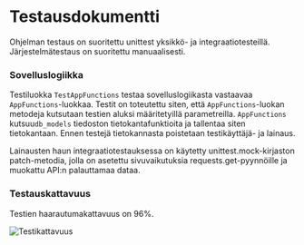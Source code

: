 # Testausdokumentti

Ohjelman testaus on suoritettu unittest yksikkö- ja integraatiotesteillä. Järjestelmätestaus on suoritettu manuaalisesti. 

### Sovelluslogiikka

Testiluokka `TestAppFunctions` testaa sovelluslogiikasta vastaavaa `AppFunctions`-luokkaa. Testit on toteutettu siten, että `AppFunctions`-luokan metodeja kutsutaan testien aluksi määritetyillä parametreilla. `AppFunctions` kutsuu`db_models` tiedoston tietokantafunktioita ja tallentaa siten tietokantaan. Ennen testejä tietokannasta poistetaan testikäyttäjä- ja lainaus.

Lainausten haun integraatiotestauksessa on käytetty unittest.mock-kirjaston patch-metodia, jolla on asetettu sivuvaikutuksia requests.get-pyynnöille ja muokattu API:n palauttamaa dataa.

### Testauskattavuus

Testien haarautumakattavuus on 96%.

![Testikattavuus](https://github.com/roni-b/ohjelmistotekniikka/assets/104189902/e514b97f-a649-464f-a90f-2ab8e2cedc1e)

